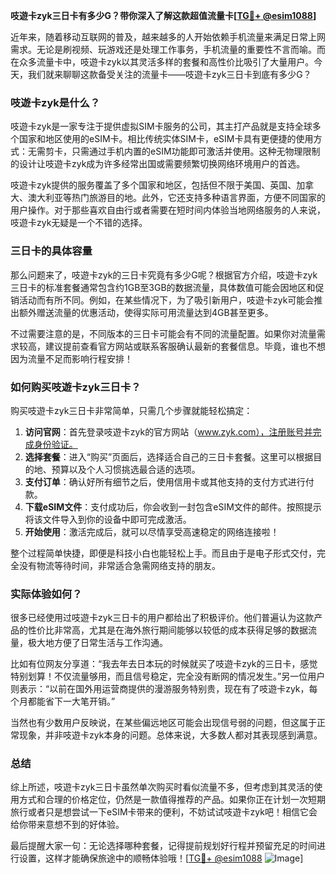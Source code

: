 **吱遊卡zyk三日卡有多少G？带你深入了解这款超值流量卡[[TG💪+ @esim1088](https://t.me/s/esim1088)]**

近年来，随着移动互联网的普及，越来越多的人开始依赖手机流量来满足日常上网需求。无论是刷视频、玩游戏还是处理工作事务，手机流量的重要性不言而喻。而在众多流量卡中，吱遊卡zyk以其灵活多样的套餐和高性价比吸引了大量用户。今天，我们就来聊聊这款备受关注的流量卡——吱遊卡zyk三日卡到底有多少G？

### 吱遊卡zyk是什么？

吱遊卡zyk是一家专注于提供虚拟SIM卡服务的公司，其主打产品就是支持全球多个国家和地区使用的eSIM卡。相比传统实体SIM卡，eSIM卡具有更便捷的使用方式：无需剪卡，只需通过手机内置的eSIM功能即可激活并使用。这种无物理限制的设计让吱遊卡zyk成为许多经常出国或需要频繁切换网络环境用户的首选。

吱遊卡zyk提供的服务覆盖了多个国家和地区，包括但不限于美国、英国、加拿大、澳大利亚等热门旅游目的地。此外，它还支持多种语言界面，方便不同国家的用户操作。对于那些喜欢自由行或者需要在短时间内体验当地网络服务的人来说，吱遊卡zyk无疑是一个不错的选择。

### 三日卡的具体容量

那么问题来了，吱遊卡zyk的三日卡究竟有多少G呢？根据官方介绍，吱遊卡zyk三日卡的标准套餐通常包含约1GB至3GB的数据流量，具体数值可能会因地区和促销活动而有所不同。例如，在某些情况下，为了吸引新用户，吱遊卡zyk可能会推出额外赠送流量的优惠活动，使得实际可用流量达到4GB甚至更多。

不过需要注意的是，不同版本的三日卡可能会有不同的流量配置。如果你对流量需求较高，建议提前查看官方网站或联系客服确认最新的套餐信息。毕竟，谁也不想因为流量不足而影响行程安排！

### 如何购买吱遊卡zyk三日卡？

购买吱遊卡zyk三日卡非常简单，只需几个步骤就能轻松搞定：

1. **访问官网**：首先登录吱遊卡zyk的官方网站（www.zyk.com），注册账号并完成身份验证。
2. **选择套餐**：进入“购买”页面后，选择适合自己的三日卡套餐。这里可以根据目的地、预算以及个人习惯挑选最合适的选项。
3. **支付订单**：确认好所有细节之后，使用信用卡或其他支持的支付方式进行付款。
4. **下载eSIM文件**：支付成功后，你会收到一封包含eSIM文件的邮件。按照提示将该文件导入到你的设备中即可完成激活。
5. **开始使用**：激活完成后，就可以尽情享受高速稳定的网络连接啦！

整个过程简单快捷，即便是科技小白也能轻松上手。而且由于是电子形式交付，完全没有物流等待时间，非常适合急需网络支持的朋友。

### 实际体验如何？

很多已经使用过吱遊卡zyk三日卡的用户都给出了积极评价。他们普遍认为这款产品的性价比非常高，尤其是在海外旅行期间能够以较低的成本获得足够的数据流量，极大地方便了日常生活与工作沟通。

比如有位网友分享道：“我去年去日本玩的时候就买了吱遊卡zyk的三日卡，感觉特别划算！不仅流量够用，而且信号稳定，完全没有断网的情况发生。”另一位用户则表示：“以前在国外用运营商提供的漫游服务特别贵，现在有了吱遊卡zyk，每个月都能省下一大笔开销。”

当然也有少数用户反映说，在某些偏远地区可能会出现信号弱的问题，但这属于正常现象，并非吱遊卡zyk本身的问题。总体来说，大多数人都对其表现感到满意。

### 总结

综上所述，吱遊卡zyk三日卡虽然单次购买时看似流量不多，但考虑到其灵活的使用方式和合理的价格定位，仍然是一款值得推荐的产品。如果你正在计划一次短期旅行或者只是想尝试一下eSIM卡带来的便利，不妨试试吱遊卡zyk吧！相信它会给你带来意想不到的好体验。

最后提醒大家一句：无论选择哪种套餐，记得提前规划好行程并预留充足的时间进行设置，这样才能确保旅途中的顺畅体验哦！[[TG💪+ @esim1088](https://t.me/s/esim1088) ![Image](https://i.postimg.cc/4NQfJmqS/Snipaste-2025-05-13-00-14-12.png)]